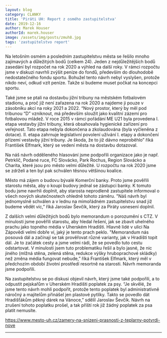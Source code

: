 ```yaml
---
layout: blog
category: CLANKY
title: 'Piráti UH: Report z osmého zastupitelstva'
date: 2019-12-16
author: Marek Houser
authorId: marek.houser
image: /assets/img/posts/zmuh8.jpg
tags: 'zastupitelstvo report'
---
```

Na letošním osmém a posledním zastupitelstvu města se řešilo mnoho zajímavých a důležitých bodů (celkem 24). Jeden z nejdůležitějších bodů zasedání byl rozpočet na rok 2020 a výhled na další roky. V rámci rozpočtu jsme v diskuzi navrhli zvýšit peníze do fondů, především do dlouhodobě nedostatečného fondu sportu. Bohužel tento návrh nebyl vyslyšen, protože nikdo neví, odkud vzít peníze. Takže si budeme muset počkat na koncepci sportu.

Také jsme se ptali na dostavbu jižní tribuny na městském fotbalovém stadionu, a proč již není zařazena na rok 2020 a najdeme ji pouze v zásobníku akcí na roky 2021 a 2022. “Nový prostor, který by měl pod tribunou “D” vzniknout, má především sloužit jako kvalitní zázemí pro fotbalovou mládež. V roce 2015 v rámci pořádání ME U21 byla provedena I. etapa vestavby jižní tribuny, která obsahovala hygienické zařízení pro veřejnost. Tato etapa nebyla dokončena a zkolaudována (byla vyčleněna z dotace). II. etapa zahrnuje legislativní povolení užívání I. etapy a dokončení přízemí vestavby jižní tribuny. Je škoda, že to již dávno neproběhlo” říká František Elfmark, který se vedení města na dostavbu dotazoval.

Na náš návrh odděleného hlasování jsme podpořili organizace jako je např. Petrklíč, Podané ruce, FC Slovácko, Park Rochus, Region Slovácko a Charita, které jsou pro město velmi důležité. U rozpočtu na rok 2020 jsme se zdrželi a ten byl pak schválen těsnou většinou koalice.

Město má zájem o budovu bývalé Komerční banky. Proto jsme pověřili starostu města, aby o koupi budovy jednal se zástupci banky. K tomuto bodu jsme navrhli doplnit, aby starosta neprodleně zastupitele informoval o  všech nových skutečnostech ohledně tohoto záměru. "Náš návrh byl jednomyslně schválen a v lednu na mimořádném zastupitelstvu snad již budeme vědět víc,” říká Jaroslav Ševčík, který za Piráty usnesení doplnil.

Z dalších velmi důležitých bodů bylo memorandum o porozumění s CTZ. V minulosti jsme pověřili starostu, aby hledal řešení, jak se zbavit uhelného prachu jako topného média v Uherském Hradišti. Hlavně lidé v ulici Na Zápovědi velmi dobře ví, jaký je tento prach peklo. "Memorandum nás posouvá dál a začínají se tak prověřovat různé varianty, jak v Hradišti topit dál. Je to začátek cesty a jsme velmi rádi, že se povedlo tuto cestu odstartovat. V minulosti jsem tuto problematiku řešil a bylo jasné, že nic jiného (mlžná stěna, zelená stěna, redukce výšky hruboprachové skládky) než změna média fungovat nebude,”  říká František Elfmark, který měl v předchozím období životní prostředí resortně na starosti. Návrh memoranda jsme podpořili.

Na zastupitelstvu se po diskusi objevil návrh, který jsme také podpořili, a to odpustit pejskařům v Uherském Hradišti poplatek za psy. “Je skvělé, že jsme tento návrh mohli podpořit, protože tento poplatek byl administrativně náročný a majitelům přinášel jen plastové pytlíky. Takto se povedlo dát Hradišťákům pěkný dárek na Vánoce,” sdělil Jaroslav Ševčík. Návrh na zrušení tohoto poplatku prošel, a tak příští rok již žádný poplatek za psa platit nemusíte.

https://www.mesto-uh.cz/zamery-na-snizeni-prasnosti-z-teplarny-potvrdi-nove

- - -

